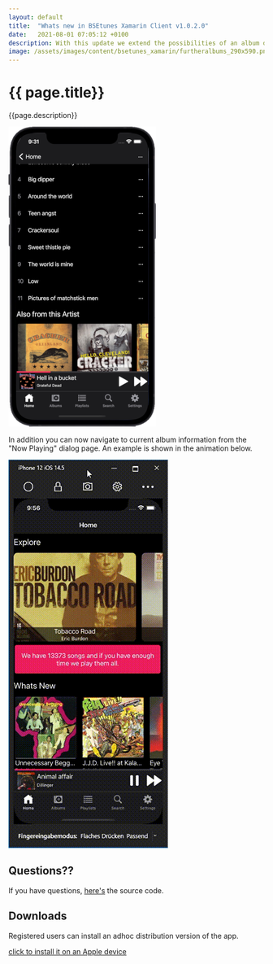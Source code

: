 ```yaml
---
layout: default
title:  "Whats new in BSEtunes Xamarin Client v1.0.2.0"
date:   2021-08-01 07:05:12 +0100
description: With this update we extend the possibilities of an album detail. If the current albums artist has more then one album, all "further" albums of this artist are listed at the end of the detail page. Touching such an "further" album navigates to that album.
image: /assets/images/content/bsetunes_xamarin/furtheralbums_290x590.png
---
```


# {{ page.title}}

{{page.description}}

![Further albums](/assets/images/content/bsetunes_xamarin/furtheralbums_290x590.png)

In addition you can now navigate to current album information from the "Now Playing" dialog page. An example is shown in the animation below.

![Further albums](/assets/images/content/bsetunes_xamarin/showalbum_animated.gif)

## Questions??
If you have questions, [here's]({{site.repositories.bsetunes_xamarin}}) the source code.

## Downloads

Registered users can install an adhoc distribution version of the app.

<a href="itms-services://?action=download-manifest&url=https://github.com/uwe-e/BSE.Tunes.Xamarin/releases/tag/v1.0.2.2/manifest.plist">click to install it on an Apple device</a>


